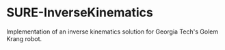 SURE-InverseKinematics
======================

Implementation of an inverse kinematics solution for Georgia Tech's Golem Krang robot.

